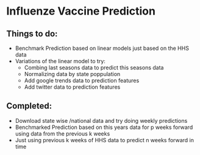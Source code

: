 # Influenze Vaccine Prediction

## Things to do:
 * Benchmark Prediction based on linear models just based on the HHS data 
 * Variations of the linear model to try:
    * Combing last seasons data to predict this seasons data
    * Normalizing data by state poppulation
    * Add google trends data to prediction features 
    * Add twitter data to prediction features
    
## Completed:
 * Download state wise /national data and try doing weekly predictions
 * Benchmarked Prediction  based on this years data for p weeks forward using data from the previous k weeks
 * Just using previous k weeks of HHS data to predict n weeks forward in time
